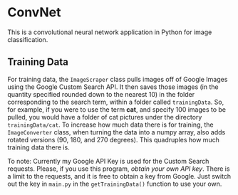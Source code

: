 # ConvNet
This is a convolutional neural network application in Python for image classification. 

## Training Data
For training data, the `ImageScraper` class pulls images off of Google Images using the Google Custom Search API. It then saves those images (in the quantity specified rounded down to the nearest 10) in the folder corresponding to the search term, within a folder called `trainingData`. So, for example, if you were to use the term **cat**, and specify 100 images to be pulled, you would have a folder of cat pictures under the directory `trainingData/cat`. To increase how much data there is for training, the `ImageConverter` class, when turning the data into a numpy array, also adds rotated versions (90, 180, and 270 degrees). This quadruples how much training data there is.

To note: Currently my Google API Key is used for the Custom Search requests. Please, if you use this program, *obtain your own API key*. There is a limit to the requests, and it is free to obtain a key from Google. Just switch out the key in `main.py` in the `getTrainingData()` function to use your own.
